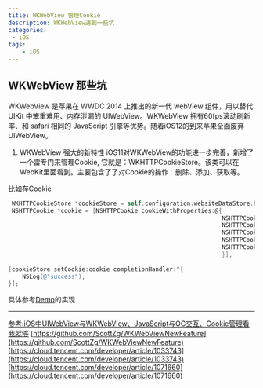 ```yaml
---
title: WKWebView 管理Cookie
description: WKWebView遇到一些坑 
categories:
 - iOS 
tags:
    - iOS 
---
```


## WKWebView 那些坑 

WKWebView 是苹果在 WWDC 2014 上推出的新一代 webView 组件，用以替代 UIKit 中笨重难用、内存泄漏的 UIWebView。WKWebView 拥有60fps滚动刷新率、和 safari 相同的 JavaScript 引擎等优势。随着iOS12的到来苹果全面废弃UIWebView。 

1. WKWebView 强大的新特性
iOS11对WKWebView的功能进一步完善，新增了一个雷专门来管理Cookie, 它就是：WKHTTPCookieStore。该类可以在WebKit里面看到。主要包含了了对Cookie的操作：删除、添加、获取等。

比如存Cookie
```Objective-C
 WKHTTPCookieStore *cookieStore = self.configuration.websiteDataStore.httpCookieStore;
 NSHTTPCookie *cookie = [NSHTTPCookie cookieWithProperties:@{
                                                             NSHTTPCookieDomain: domain, //公司域名
                                                             NSHTTPCookieName: @"cookieName", //cookie名字
                                                             NSHTTPCookieValue: @"cookieValue", //cookie值
                                                             NSHTTPCookiePath: @"/", //路径，一般都是存在根目录下
                                                             NSHTTPCookieExpires: [[NSDate date] dateByAddingTimeInterval:2629743] //过期时间
                                                             }];
        
[cookieStore setCookie:cookie completionHandler:^{
    NSLog(@"success");
}];

```
具体参考[Demo](https://github.com/xtcmoons/WKWebView-Cookie)的实现

---
[参考:iOS中UIWebView与WKWebView、JavaScript与OC交互、Cookie管理看我就够](http://blog.darkangel7.com/2016/09/01/iOS%E4%B8%ADUIWebView%E4%B8%8EWKWebView%E3%80%81JavaScript%E4%B8%8EOC%E4%BA%A4%E4%BA%92%E3%80%81Cookie%E7%AE%A1%E7%90%86%E7%9C%8B%E6%88%91%E5%B0%B1%E5%A4%9F%EF%BC%88%E4%B8%8A%EF%BC%89/)
[https://github.com/ScottZg/WKWebViewNewFeature](https://github.com/ScottZg/WKWebViewNewFeature)
[https://cloud.tencent.com/developer/article/1033743](https://cloud.tencent.com/developer/article/1033743)
[https://cloud.tencent.com/developer/article/1071660](https://cloud.tencent.com/developer/article/1071660)